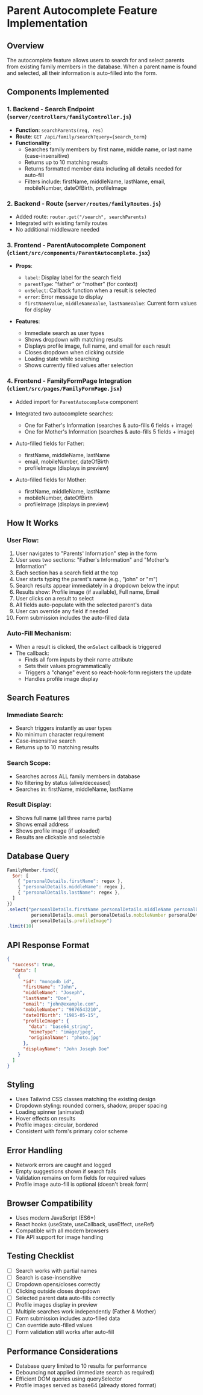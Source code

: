 # Parent Autocomplete Feature Implementation

## Overview
The autocomplete feature allows users to search for and select parents from existing family members in the database. When a parent name is found and selected, all their information is auto-filled into the form.

## Components Implemented

### 1. **Backend - Search Endpoint** (`server/controllers/familyController.js`)
- **Function**: `searchParents(req, res)`
- **Route**: `GET /api/family/search?query={search_term}`
- **Functionality**:
  - Searches family members by first name, middle name, or last name (case-insensitive)
  - Returns up to 10 matching results
  - Returns formatted member data including all details needed for auto-fill
  - Filters include: firstName, middleName, lastName, email, mobileNumber, dateOfBirth, profileImage

### 2. **Backend - Route** (`server/routes/familyRoutes.js`)
- Added route: `router.get("/search", searchParents)`
- Integrated with existing family routes
- No additional middleware needed

### 3. **Frontend - ParentAutocomplete Component** (`client/src/components/ParentAutocomplete.jsx`)
- **Props**:
  - `label`: Display label for the search field
  - `parentType`: "father" or "mother" (for context)
  - `onSelect`: Callback function when a result is selected
  - `error`: Error message to display
  - `firstNameValue`, `middleNameValue`, `lastNameValue`: Current form values for display

- **Features**:
  - Immediate search as user types
  - Shows dropdown with matching results
  - Displays profile image, full name, and email for each result
  - Closes dropdown when clicking outside
  - Loading state while searching
  - Shows currently filled values after selection

### 4. **Frontend - FamilyFormPage Integration** (`client/src/pages/FamilyFormPage.jsx`)
- Added import for `ParentAutocomplete` component
- Integrated two autocomplete searches:
  - One for Father's Information (searches & auto-fills 6 fields + image)
  - One for Mother's Information (searches & auto-fills 5 fields + image)
- Auto-filled fields for Father:
  - firstName, middleName, lastName
  - email, mobileNumber, dateOfBirth
  - profileImage (displays in preview)
  
- Auto-filled fields for Mother:
  - firstName, middleName, lastName
  - mobileNumber, dateOfBirth
  - profileImage (displays in preview)

## How It Works

### User Flow:
1. User navigates to "Parents' Information" step in the form
2. User sees two sections: "Father's Information" and "Mother's Information"
3. Each section has a search field at the top
4. User starts typing the parent's name (e.g., "john" or "m")
5. Search results appear immediately in a dropdown below the input
6. Results show: Profile image (if available), Full name, Email
7. User clicks on a result to select
8. All fields auto-populate with the selected parent's data
9. User can override any field if needed
10. Form submission includes the auto-filled data

### Auto-Fill Mechanism:
- When a result is clicked, the `onSelect` callback is triggered
- The callback:
  - Finds all form inputs by their name attribute
  - Sets their values programmatically
  - Triggers a "change" event so react-hook-form registers the update
  - Handles profile image display

## Search Features

### Immediate Search:
- Search triggers instantly as user types
- No minimum character requirement
- Case-insensitive search
- Returns up to 10 matching results

### Search Scope:
- Searches across ALL family members in database
- No filtering by status (alive/deceased)
- Searches in: firstName, middleName, lastName

### Result Display:
- Shows full name (all three name parts)
- Shows email address
- Shows profile image (if uploaded)
- Results are clickable and selectable

## Database Query
```javascript
FamilyMember.find({
  $or: [
    { "personalDetails.firstName": regex },
    { "personalDetails.middleName": regex },
    { "personalDetails.lastName": regex },
  ]
})
.select("personalDetails.firstName personalDetails.middleName personalDetails.lastName 
         personalDetails.email personalDetails.mobileNumber personalDetails.dateOfBirth 
         personalDetails.profileImage")
.limit(10)
```

## API Response Format
```json
{
  "success": true,
  "data": [
    {
      "id": "mongodb_id",
      "firstName": "John",
      "middleName": "Joseph",
      "lastName": "Doe",
      "email": "john@example.com",
      "mobileNumber": "9876543210",
      "dateOfBirth": "1985-05-15",
      "profileImage": {
        "data": "base64_string",
        "mimeType": "image/jpeg",
        "originalName": "photo.jpg"
      },
      "displayName": "John Joseph Doe"
    }
  ]
}
```

## Styling
- Uses Tailwind CSS classes matching the existing design
- Dropdown styling: rounded corners, shadow, proper spacing
- Loading spinner (animated)
- Hover effects on results
- Profile images: circular, bordered
- Consistent with form's primary color scheme

## Error Handling
- Network errors are caught and logged
- Empty suggestions shown if search fails
- Validation remains on form fields for required values
- Profile image auto-fill is optional (doesn't break form)

## Browser Compatibility
- Uses modern JavaScript (ES6+)
- React hooks (useState, useCallback, useEffect, useRef)
- Compatible with all modern browsers
- File API support for image handling

## Testing Checklist
- [ ] Search works with partial names
- [ ] Search is case-insensitive
- [ ] Dropdown opens/closes correctly
- [ ] Clicking outside closes dropdown
- [ ] Selected parent data auto-fills correctly
- [ ] Profile images display in preview
- [ ] Multiple searches work independently (Father & Mother)
- [ ] Form submission includes auto-filled data
- [ ] Can override auto-filled values
- [ ] Form validation still works after auto-fill

## Performance Considerations
- Database query limited to 10 results for performance
- Debouncing not applied (immediate search as required)
- Efficient DOM queries using querySelector
- Profile images served as base64 (already stored format)